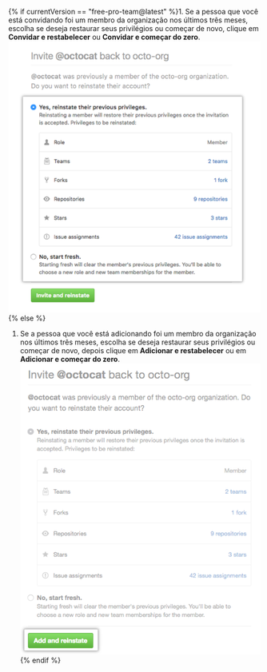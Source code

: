 {% if currentVersion == "free-pro-team@latest" %}1. Se a pessoa que você está convidando foi um membro da organização nos últimos três meses, escolha se deseja restaurar seus privilégios ou começar de novo, clique em **Convidar e restabelecer** ou **Convidar e começar do zero**.
  ![Escolher se deseja restaurar os privilégios](/assets/images/help/organizations/choose_whether_to_restore_org_member_info.png){% else %}
1. Se a pessoa que você está adicionando foi um membro da organização nos últimos três meses, escolha se deseja restaurar seus privilégios ou começar de novo, depois clique em **Adicionar e restabelecer** ou em **Adicionar e começar do zero**. ![Escolher se deseja restaurar os privilégios](/assets/images/help/organizations/choose_whether_to_restore_org_member_info_ghe.png){% endif %}
